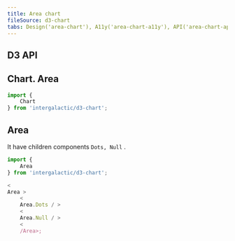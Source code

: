 ```yaml
---
title: Area chart
fileSource: d3-chart
tabs: Design('area-chart'), A11y('area-chart-a11y'), API('area-chart-api'), Examples('area-chart-d3-code'), Changelog('d3-chart-changelog')
---
```


## D3 API

## Chart. Area

```js
import {
    Chart
} from 'intergalactic/d3-chart';
```

<TypesView type="AreaChartProps" :types={...types} />

## Area

It have children components `Dots, Null` .

```js
import {
    Area
} from 'intergalactic/d3-chart';

<
Area >
    <
    Area.Dots / >
    <
    Area.Null / >
    <
    /Area>;
```

<TypesView type="AreaProps" :types={...types} />

<script setup>import { data as types } from '@types.data.ts'; </script>
